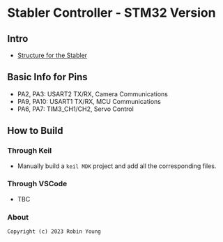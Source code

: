 # Stabler Controller - STM32 Version

## Intro

* [Structure for the Stabler](https://github.com/SingTown/OpenMV-Pan-Tilt/tree/master/pan-tilt/stl)

## Basic Info for Pins

* PA2, PA3: USART2 TX/RX, Camera Communications
* PA9, PA10: USART1 TX/RX, MCU Communications
* PA6, PA7: TIM3_CH1/CH2, Servo Control

## How to Build

### Through Keil

* Manually build a ``keil MDK`` project and add all the corresponding files.

### Through VSCode

* TBC

### About
```
Copyright (c) 2023 Robin Young
```